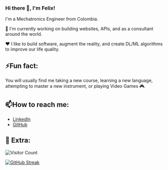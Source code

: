 ### Hi there 👋, I'm Felix!

I'm a Mechatronics Engineer from Colombia.

🔭 I'm currently working on building websites, APIs, and as a consultant around the world.

:heart: I like to build software, augment the reality, and create DL/ML algorithms to improve our life quality.

## ⚡Fun fact:
You will usually find me taking a new course, learning a new language, attempting to master a new instrument, or playing Video Games :video_game:.

## 📫How to reach me:
- [LinkedIn](https://www.linkedin.com/in/felix-david-gomez-marin)
- [GitHub](https://github.com/FelixDavid12)

## 🌱 Extra:

![Visitor Count](https://profile-counter.glitch.me/felixdavid12/count.svg)

[![GitHub Streak](http://github-readme-streak-stats.herokuapp.com?user=FelixDavid12&theme=dark)](https://git.io/streak-stats)


<!--
[![My Github activity](https://activity-graph.herokuapp.com/graph?username=FelixDavid12&theme=xcode)](https://github.com/ashutosh00710/github-readme-activity-graph)


**FelixDavid12/FelixDavid12** is a ✨ _special_ ✨ repository because its `README.md` (this file) appears on your GitHub profile.

Here are some ideas to get you started:

- 🔭 I’m currently working on ...
- 🌱 I’m currently learning ...
- 👯 I’m looking to collaborate on ...
- 🤔 I’m looking for help with ...
- 💬 Ask me about ...
- 📫 How to reach me: ...
- 😄 Pronouns: ...
- ⚡ Fun fact: ...
-->
